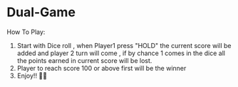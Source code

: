 # Dual-Game

How To Play:
  1. Start with Dice roll , when Player1 press "HOLD" the current score will be added and player 2 turn will come , if by chance 1 comes in the dice all the points earned in current score will be lost.
  2. Player to reach score 100 or above first will be the winner
  3. Enjoy!! 🤗🤗 
